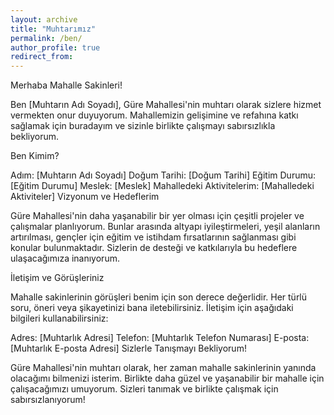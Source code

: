 ```yaml
---
layout: archive
title: "Muhtarımız"
permalink: /ben/
author_profile: true
redirect_from:
---
```


Merhaba Mahalle Sakinleri!

Ben [Muhtarın Adı Soyadı], Güre Mahallesi'nin muhtarı olarak sizlere hizmet vermekten onur duyuyorum. Mahallemizin gelişimine ve refahına katkı sağlamak için buradayım ve sizinle birlikte çalışmayı sabırsızlıkla bekliyorum.

Ben Kimim?

Adım: [Muhtarın Adı Soyadı]
Doğum Tarihi: [Doğum Tarihi]
Eğitim Durumu: [Eğitim Durumu]
Meslek: [Meslek]
Mahalledeki Aktivitelerim: [Mahalledeki Aktiviteler]
Vizyonum ve Hedeflerim

Güre Mahallesi'nin daha yaşanabilir bir yer olması için çeşitli projeler ve çalışmalar planlıyorum. Bunlar arasında altyapı iyileştirmeleri, yeşil alanların artırılması, gençler için eğitim ve istihdam fırsatlarının sağlanması gibi konular bulunmaktadır. Sizlerin de desteği ve katkılarıyla bu hedeflere ulaşacağımıza inanıyorum.

İletişim ve Görüşleriniz

Mahalle sakinlerinin görüşleri benim için son derece değerlidir. Her türlü soru, öneri veya şikayetinizi bana iletebilirsiniz. İletişim için aşağıdaki bilgileri kullanabilirsiniz:

Adres: [Muhtarlık Adresi]
Telefon: [Muhtarlık Telefon Numarası]
E-posta: [Muhtarlık E-posta Adresi]
Sizlerle Tanışmayı Bekliyorum!

Güre Mahallesi'nin muhtarı olarak, her zaman mahalle sakinlerinin yanında olacağımı bilmenizi isterim. Birlikte daha güzel ve yaşanabilir bir mahalle için çalışacağımızı umuyorum. Sizleri tanımak ve birlikte çalışmak için sabırsızlanıyorum!